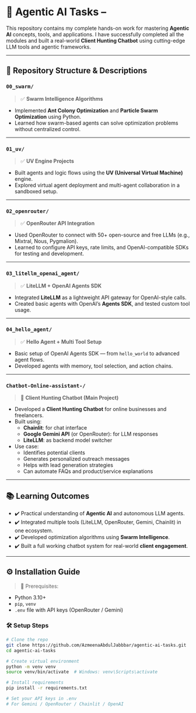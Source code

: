# 🌟 Agentic AI Tasks –

This repository contains my complete hands-on work for mastering **Agentic AI** concepts, tools, and applications. I have successfully completed all the modules and built a real-world **Client Hunting Chatbot** using cutting-edge LLM tools and agentic frameworks.

---

## 📁 Repository Structure & Descriptions

### `00_swarm/`
> ✅ **Swarm Intelligence Algorithms**
- Implemented **Ant Colony Optimization** and **Particle Swarm Optimization** using Python.
- Learned how swarm-based agents can solve optimization problems without centralized control.

---

### `01_uv/`
> ✅ **UV Engine Projects**
- Built agents and logic flows using the **UV (Universal Virtual Machine)** engine.
- Explored virtual agent deployment and multi-agent collaboration in a sandboxed setup.

---

### `02_openrouter/`
> ✅ **OpenRouter API Integration**
- Used OpenRouter to connect with 50+ open-source and free LLMs (e.g., Mixtral, Nous, Pygmalion).
- Learned to configure API keys, rate limits, and OpenAI-compatible SDKs for testing and development.

---

### `03_litellm_openai_agent/`
> ✅ **LiteLLM + OpenAI Agents SDK**
- Integrated **LiteLLM** as a lightweight API gateway for OpenAI-style calls.
- Created basic agents with OpenAI’s **Agents SDK**, and tested custom tool usage.

---

### `04_hello_agent/`
> ✅ **Hello Agent + Multi Tool Setup**
- Basic setup of OpenAI Agents SDK — from `hello_world` to advanced agent flows.
- Developed agents with memory, tool selection, and action chains.

---

### `Chatbot-Online-assistant-/`
> 🧠 **Client Hunting Chatbot (Main Project)**
- Developed a **Client Hunting Chatbot** for online businesses and freelancers.
- Built using:
  - **Chainlit**: for chat interface
  - **Google Gemini API** (or OpenRouter): for LLM responses
  - **LiteLLM**: as backend model switcher
- Use case:
  - Identifies potential clients
  - Generates personalized outreach messages
  - Helps with lead generation strategies
  - Can automate FAQs and product/service explanations

---

## 📚 Learning Outcomes

- ✔️ Practical understanding of **Agentic AI** and autonomous LLM agents.
- ✔️ Integrated multiple tools (LiteLLM, OpenRouter, Gemini, Chainlit) in one ecosystem.
- ✔️ Developed optimization algorithms using **Swarm Intelligence**.
- ✔️ Built a full working chatbot system for real-world **client engagement**.

---

## ⚙️ Installation Guide

> 🔧 Prerequisites:
- Python 3.10+
- `pip`, `venv`
- `.env` file with API keys (OpenRouter / Gemini)

### 🛠️ Setup Steps

```bash
# Clone the repo
git clone https://github.com/AzmeenaAbdulJabbbar/agentic-ai-tasks.git
cd agentic-ai-tasks

# Create virtual environment
python -m venv venv
source venv/bin/activate  # Windows: venv\Scripts\activate

# Install requirements
pip install -r requirements.txt

# Set your API keys in .env
# For Gemini / OpenRouter / Chainlit / OpenAI
